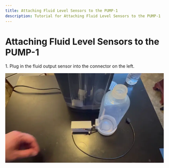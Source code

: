 ```yaml
---
title: Attaching Fluid Level Sensors to the PUMP-1
description: Tutorial for Attaching Fluid Level Sensors to the PUMP-1
---
```

# Attaching Fluid Level Sensors to the PUMP-1

1\. Plug in the fluid output sensor into the connector on the left.

![](../../../assets/pump-1-output-fluid-sensor-install-webp-gif.webp)